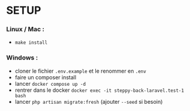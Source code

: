 # SETUP

### Linux / Mac :
- `make install`

### Windows :
- cloner le fichier `.env.example` et le renommer en `.env`
- faire un composer install
- lancer `docker compose up -d`
- rentrer dans le docker `docker exec -it steppy-back-laravel.test-1 bash`
- lancer `php artisan migrate:fresh` (ajouter ``--seed`` si besoin)



